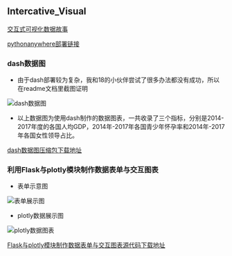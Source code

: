 ## Intercative_Visual

[交互式可视化数据故事](https://nfunm010.gitee.io/interactive_visual/)

[pythonanywhere部署链接](http://lsm.pythonanywhere.com/story)

### dash数据图

- 由于dash部署较为复杂，我和18的小伙伴尝试了很多办法都没有成功，所以在readme文档里截图证明

![dash数据图](https://images.gitee.com/uploads/images/2020/0105/161916_28868b2e_1648233.png "dash.png")
 
 - 以上数据图为使用dash制作的数据图表，一共收录了三个指标，分别是2014-2017年度的各国人均GDP，2014年-2017年各国青少年怀孕率和2014年-2017年各国女性领导占比。

[dash数据图压缩包下载地址](https://gitee.com/NFUNM010/Interactive_Visual/blob/master/dash.zip)

### 利用Flask与plotly模块制作数据表单与交互图表

- 表单示意图

![表单展示图](https://images.gitee.com/uploads/images/2020/0105/164919_f36ad46d_1648233.png "表单.png")

- plotly数据展示图

![plotly数据图表](https://images.gitee.com/uploads/images/2020/0105/165019_cfa8ecaa_1648233.png "表单2.png")

[Flask与plotly模块制作数据表单与交互图表源代码下载地址](https://gitee.com/NFUNM010/Interactive_Visual/blob/master/%E8%A1%A8%E5%8D%95%E4%BB%A3%E7%A0%81.zip)
